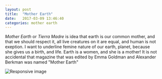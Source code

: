 ```yaml
---
layout: post
title:  "Mother Earth"
date:   2017-03-09 13:46:40
categories: mother earth
---
```



*Mother Earth* or *Tierra Madre* is idea that earth is our common mother, and that we should respect it, all live creatures on it are equal, and human is not exeption. I want to underline femine nature of our earth, planet, because she gives us a birth, and life. Earth is a women, and she is a mother! 
It is not accidental that magazine that was edited by Emma Goldman and Alexander Berkman was named "Mother Earth" 

<img src="https://terraphilosofica.github.io/mother-earth.jpg" class="img-responsive" alt="Responsive image">


